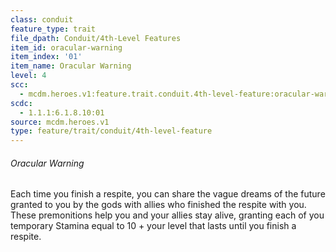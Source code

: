 ```yaml
---
class: conduit
feature_type: trait
file_dpath: Conduit/4th-Level Features
item_id: oracular-warning
item_index: '01'
item_name: Oracular Warning
level: 4
scc:
  - mcdm.heroes.v1:feature.trait.conduit.4th-level-feature:oracular-warning
scdc:
  - 1.1.1:6.1.8.10:01
source: mcdm.heroes.v1
type: feature/trait/conduit/4th-level-feature
---
```


###### Oracular Warning

Each time you finish a respite, you can share the vague dreams of the future granted to you by the gods with allies who finished the respite with you. These premonitions help you and your allies stay alive, granting each of you temporary Stamina equal to 10 + your level that lasts until you finish a respite.
